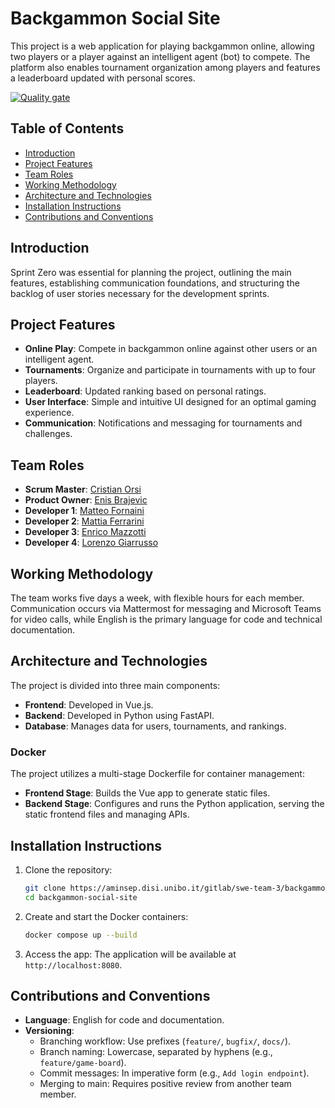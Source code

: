 # Backgammon Social Site

This project is a web application for playing backgammon online, allowing two players or a player against an intelligent agent (bot) to compete. The platform also enables tournament organization among players and features a leaderboard updated with personal scores.

[![Quality gate](https://aminsep.disi.unibo.it/sonarqube/api/project_badges/quality_gate?project=SWE-team-3-backgammon-social-site&token=sqb_065b31a13f0c6fa4084d8a65d62724ac761e6f18)](https://aminsep.disi.unibo.it/sonarqube/dashboard?id=SWE-team-3-backgammon-social-site)

## Table of Contents
- [Introduction](#introduction)
- [Project Features](#project-features)
- [Team Roles](#team-roles)
- [Working Methodology](#working-methodology)
- [Architecture and Technologies](#architecture-and-technologies)
- [Installation Instructions](#installation-instructions)
- [Contributions and Conventions](#contributions-and-conventions)

## Introduction
Sprint Zero was essential for planning the project, outlining the main features, establishing communication foundations, and structuring the backlog of user stories necessary for the development sprints.

## Project Features
- **Online Play**: Compete in backgammon online against other users or an intelligent agent.
- **Tournaments**: Organize and participate in tournaments with up to four players.
- **Leaderboard**: Updated ranking based on personal ratings.
- **User Interface**: Simple and intuitive UI designed for an optimal gaming experience.
- **Communication**: Notifications and messaging for tournaments and challenges.

## Team Roles
- **Scrum Master**: [Cristian Orsi](mailto:cristiam.orsi2@studio.unibo.it)
- **Product Owner**: [Enis Brajevic](mailto:enis.brajevic@studio.unibo.it)
- **Developer 1**: [Matteo Fornaini](mailto:matteo.fornaini@studio.unibo.it)
- **Developer 2**: [Mattia Ferrarini](mailto:mattia.ferrarini3@studio.unibo.it)
- **Developer 3**: [Enrico Mazzotti](mailto:enrico.mazzotti2@studio.unibo.it)
- **Developer 4**: [Lorenzo Giarrusso](mailto:lorenzo.giarrusso@studio.unibo.it)

## Working Methodology
The team works five days a week, with flexible hours for each member. Communication occurs via Mattermost for messaging and Microsoft Teams for video calls, while English is the primary language for code and technical documentation.

## Architecture and Technologies
The project is divided into three main components:
- **Frontend**: Developed in Vue.js.
- **Backend**: Developed in Python using FastAPI.
- **Database**: Manages data for users, tournaments, and rankings.

### Docker
The project utilizes a multi-stage Dockerfile for container management:
- **Frontend Stage**: Builds the Vue app to generate static files.
- **Backend Stage**: Configures and runs the Python application, serving the static frontend files and managing APIs.

## Installation Instructions

1. Clone the repository:
   ```bash
   git clone https://aminsep.disi.unibo.it/gitlab/swe-team-3/backgammon-social-site.git
   cd backgammon-social-site
   ```

2. Create and start the Docker containers:
   ```bash
   docker compose up --build
   ```

3. Access the app: The application will be available at `http://localhost:8080`.

## Contributions and Conventions

- **Language**: English for code and documentation.
- **Versioning**:
  - Branching workflow: Use prefixes (`feature/`, `bugfix/`, `docs/`).
  - Branch naming: Lowercase, separated by hyphens (e.g., `feature/game-board`).
  - Commit messages: In imperative form (e.g., `Add login endpoint`).
  - Merging to main: Requires positive review from another team member.
